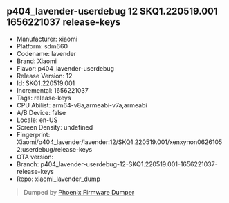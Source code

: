## p404_lavender-userdebug 12 SKQ1.220519.001 1656221037 release-keys
- Manufacturer: xiaomi
- Platform: sdm660
- Codename: lavender
- Brand: Xiaomi
- Flavor: p404_lavender-userdebug
- Release Version: 12
- Id: SKQ1.220519.001
- Incremental: 1656221037
- Tags: release-keys
- CPU Abilist: arm64-v8a,armeabi-v7a,armeabi
- A/B Device: false
- Locale: en-US
- Screen Density: undefined
- Fingerprint: Xiaomi/p404_lavender/lavender:12/SKQ1.220519.001/xenxynon06261052:userdebug/release-keys
- OTA version: 
- Branch: p404_lavender-userdebug-12-SKQ1.220519.001-1656221037-release-keys
- Repo: xiaomi_lavender_dump


>Dumped by [Phoenix Firmware Dumper](https://github.com/DroidDumps/phoenix_firmware_dumper)
